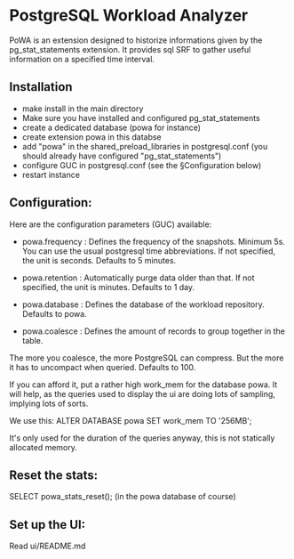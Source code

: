 PostgreSQL Workload Analyzer
============================

PoWA is an extension designed to historize informations given by the
pg_stat_statements extension. It provides sql SRF to gather useful information
on a specified time interval.


Installation
--------------

- make install in the main directory
- Make sure you have installed and configured pg_stat_statements
- create a dedicated database (powa for instance)
- create extension powa in this databse
- add "powa" in the shared_preload_libraries in postgresql.conf (you should already have configured "pg_stat_statements")
- configure GUC in postgresql.conf (see the §Configuration below)
- restart instance

Configuration:
------------------------


Here are the configuration parameters (GUC) available:

* powa.frequency : Defines the frequency of the snapshots. Minimum 5s. You can use the usual postgresql time abbreviations. If not specified, the unit is seconds. Defaults to 5 minutes.

* powa.retention : Automatically purge data older than that. If not specified, the unit is minutes. Defaults to 1 day.

* powa.database : Defines the database of the workload repository. Defaults to powa.

* powa.coalesce : Defines the amount of records to group together in the table.

The more you coalesce, the more PostgreSQL can compress. But the more it has
to uncompact when queried. Defaults to 100.

If you can afford it, put a rather high work_mem for the database powa. It will help, as the queries used to display the ui are doing lots of sampling, implying lots of sorts.

We use this:
ALTER DATABASE powa SET work_mem TO '256MB';

It's only used for the duration of the queries anyway, this is not statically allocated memory.

Reset the stats:
------------------------

SELECT powa_stats_reset(); (in the powa database of course)

Set up the UI:
------------------------

Read ui/README.md

